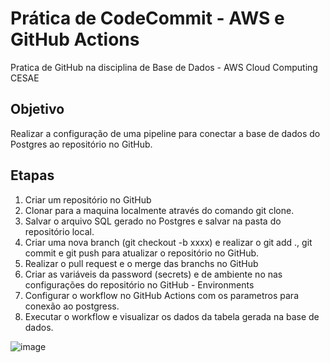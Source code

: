 # Prática de CodeCommit - AWS e GitHub Actions

Pratica de GitHub na disciplina de Base de Dados - AWS Cloud Computing CESAE

## Objetivo
Realizar a configuração de uma pipeline para conectar a base de dados do Postgres ao repositório no GitHub.

## Etapas
1. Criar um repositório no GitHub
2. Clonar para a maquina localmente através do comando git clone.
3. Salvar o arquivo SQL gerado no Postgres e salvar na pasta do repositório local.
4. Criar uma nova branch (git checkout -b xxxx) e realizar o git add ., git commit e git push para atualizar o repositório no GitHub.
5. Realizar o pull request e o merge das branchs no GitHub
6. Criar as variáveis da password (secrets) e de ambiente no nas configurações do repositório no GitHub - Environments
7. Configurar o workflow no GitHub Actions com os parametros para conexão ao postgress.
8. Executar o workflow e visualizar os dados da tabela gerada na base de dados.

![image](https://github.com/user-attachments/assets/95d8c5de-660a-4f1b-87f4-e12692a35715)
